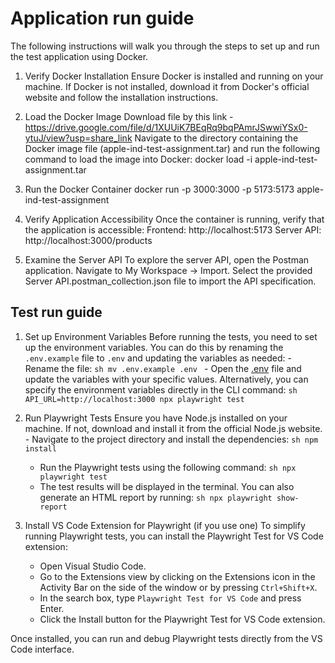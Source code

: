 # Application run guide

The following instructions will walk you through the steps to set up and run the test application using Docker.

1. Verify Docker Installation
   Ensure Docker is installed and running on your machine.
   If Docker is not installed, download it from Docker's official website and follow the installation instructions.

1. Load the Docker Image
   Download file by this link - https://drive.google.com/file/d/1XUUiK7BEqRq9bqPAmrJSwwiYSx0-ytuJ/view?usp=share_link
   Navigate to the directory containing the Docker image file (apple-ind-test-assignment.tar)
   and run the following command to load the image into Docker:
   docker load -i apple-ind-test-assignment.tar

1. Run the Docker Container
   docker run -p 3000:3000 -p 5173:5173 apple-ind-test-assignment

1. Verify Application Accessibility
   Once the container is running, verify that the application is accessible:
   Frontend: http://localhost:5173
   Server API: http://localhost:3000/products

1. Examine the Server API
   To explore the server API, open the Postman application. Navigate to My Workspace -> Import.
   Select the provided Server API.postman_collection.json file to import the API specification.

## Test run guide

1. Set up Environment Variables
   Before running the tests, you need to set up the environment variables. You can do this by renaming the `.env.example` file to `.env` and updating the variables as needed: - Rename the file:
   `sh
mv .env.example .env
` - Open the [.env](http://_vscodecontentref_/1) file and update the variables with your specific values. Alternatively, you can specify the environment variables directly in the CLI command:
   `sh
API_URL=http://localhost:3000 npx playwright test
`

1. Run Playwright Tests
   Ensure you have Node.js installed on your machine. If not, download and install it from the official Node.js website. - Navigate to the project directory and install the dependencies:
   `sh
npm install
`

   - Run the Playwright tests using the following command:
     `sh
npx playwright test
`
   - The test results will be displayed in the terminal. You can also generate an HTML report by running:
     `sh
npx playwright show-report
`

1. Install VS Code Extension for Playwright (if you use one)
   To simplify running Playwright tests, you can install the Playwright Test for VS Code extension:
   - Open Visual Studio Code.
   - Go to the Extensions view by clicking on the Extensions icon in the Activity Bar on the side of the window or by pressing `Ctrl+Shift+X`.
   - In the search box, type `Playwright Test for VS Code` and press Enter.
   - Click the Install button for the Playwright Test for VS Code extension.

Once installed, you can run and debug Playwright tests directly from the VS Code interface.
